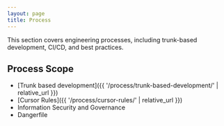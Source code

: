 ```yaml
---
layout: page
title: Process
---
```


This section covers engineering processes, including trunk-based
development, CI/CD, and best practices.

## Process Scope

- [Trunk based development]({{ '/process/trunk-based-development/' | relative_url }})
- [Cursor Rules]({{ '/process/cursor-rules/' | relative_url }})
- Information Security and Governance
- Dangerfile
